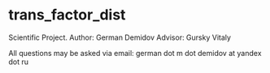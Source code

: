 # trans_factor_dist

Scientific Project.
Author: German Demidov
Advisor: Gursky Vitaly

All questions may be asked via email:
    german dot m dot demidov at yandex dot ru

